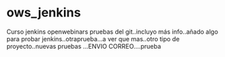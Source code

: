 # ows_jenkins
Curso jenkins openwebinars pruebas del git..incluyo más info..añado algo para probar jenkins..otraprueba...a ver que mas..otro tipo de proyecto..nuevas pruebas
...ENVIO CORREO....prueba